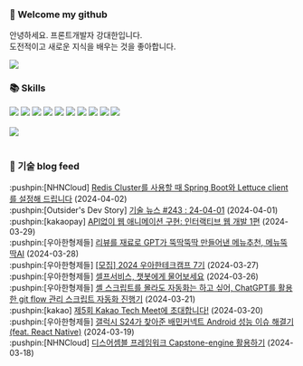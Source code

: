 ### 👋 Welcome my github

안녕하세요. 프론트개발자 강대한입니다.
<br>
도전적이고 새로운 지식을 배우는 것을 좋아합니다.

<!--
![header](https://capsule-render.vercel.app/api?type=Waving&color=auto&height=300&section=header&text=Welcome&fontAlignY=40&desc=KangDaeHan%20github%20&descSize=20&descAlignY=55&animation=fadeIn&fontSize=90)

**KangDaeHan/KangDaeHan** is a ✨ _special_ ✨ repository because its `README.md` (this file) appears on your GitHub profile.

Here are some ideas to get you started:

- 🔭 I’m currently working on ...
- 🌱 I’m currently learning ...
- 👯 I’m looking to collaborate on ...
- 🤔 I’m looking for help with ...
- 💬 Ask me about ...
- 📫 How to reach me: ...
- 😄 Pronouns: ...
- ⚡ Fun fact: ...
-->

<a href="https://twinfamily.github.io" target="_blank"><img src="https://img.shields.io/badge/Blog-121D33?style=flat-square&logo=blogger&logoColor=ffffff"/></a>

### :books: Skills
<a href="#" target="_blank"><img src="https://img.shields.io/badge/React-61DAFB?style=flat-square&logo=react&logoColor=ffffff"/></a>
<a href="#" target="_blank"><img src="https://img.shields.io/badge/Html5-E34F26?style=flat-square&logo=html5&logoColor=ffffff"/></a>
<a href="#" target="_blank"><img src="https://img.shields.io/badge/Javascript-F7DF1E?style=flat-square&logo=javascript&logoColor=ffffff"/></a>
<a href="#" target="_blank"><img src="https://img.shields.io/badge/Cssmodules-000000?style=flat-square&logo=cssmodules&logoColor=ffffff"/></a>
<a href="#" target="_blank"><img src="https://img.shields.io/badge/Node.js-339933?style=flat-square&logo=nodedotjs&logoColor=ffffff"/></a>
<a href="#" target="_blank"><img src="https://img.shields.io/badge/Typescript-3178C6?style=flat-square&logo=typescript&logoColor=ffffff"/></a>
<a href="#" target="_blank"><img src="https://img.shields.io/badge/Git-F05032?style=flat-square&logo=git&logoColor=ffffff"/></a>
<a href="#" target="_blank"><img src="https://img.shields.io/badge/Gitlab-FC6D26?style=flat-square&logo=gitlab&logoColor=ffffff"/></a>
<a href="#" target="_blank"><img src="https://img.shields.io/badge/Webpack-8DD6F9?style=flat-square&logo=webpack&logoColor=ffffff"/></a>
<a href="#" target="_blank"><img src="https://img.shields.io/badge/Vite-646CFF?style=flat-square&logo=vite&logoColor=ffffff"/></a>
<br><br>
<img src="https://github-readme-stats.vercel.app/api/top-langs/?username=KangDaeHan&layout=compact">
<br><br>
### :round_pushpin: 기술 blog feed
<!-- BLOG-POST-LIST:START --><div>:pushpin:[NHNCloud] <a target="_blank" href="https://meetup.nhncloud.com/posts/379">Redis Cluster를 사용할 때 Spring Boot와 Lettuce client를 설정해 드립니다</a> (2024-04-02)</div><div>:pushpin:[Outsider's Dev Story] <a target="_blank" href="https://blog.outsider.ne.kr/1713">기술 뉴스 #243 : 24-04-01</a> (2024-04-01)</div><div>:pushpin:[kakaopay] <a target="_blank" href="https://tech.kakaopay.com/post/dion-interactive-animation/">API없이 웹 애니메이션 구현: 인터랙티브 웹 개발 1편</a> (2024-03-29)</div><div>:pushpin:[우아한형제들] <a target="_blank" href="https://techblog.woowahan.com/16877/">리뷰를 재료로 GPT가 뚝딱뚝딱 만들어낸 메뉴추천, 메뉴뚝딱AI</a> (2024-03-28)</div><div>:pushpin:[우아한형제들] <a target="_blank" href="https://techblog.woowahan.com/16979/">[모집] 2024 우아한테크캠프 7기</a> (2024-03-27)</div><div>:pushpin:[우아한형제들] <a target="_blank" href="https://techblog.woowahan.com/16021/">셀프서비스, 챗봇에게 물어보세요</a> (2024-03-26)</div><div>:pushpin:[우아한형제들] <a target="_blank" href="https://techblog.woowahan.com/16044/">셸 스크립트를 몰라도 자동화는 하고 싶어, ChatGPT를 활용한 git flow 관리 스크립트 자동화 진행기</a> (2024-03-21)</div><div>:pushpin:[kakao] <a target="_blank" href="https://tech.kakao.com/2024/03/20/kakao-tech-meet-5/">제5회 Kakao Tech Meet에 초대합니다!</a> (2024-03-20)</div><div>:pushpin:[우아한형제들] <a target="_blank" href="https://techblog.woowahan.com/15883/">갤럭시 S24가 찾아준 배민커넥트 Android 성능 이슈 해결기&lpar;feat. React Native&rpar;</a> (2024-03-19)</div><div>:pushpin:[NHNCloud] <a target="_blank" href="https://meetup.nhncloud.com/posts/378">디스어셈블 프레임워크 Capstone-engine 활용하기</a> (2024-03-18)</div><!-- BLOG-POST-LIST:END -->

<!-- ![Anurag's GitHub stats](https://github-readme-stats.vercel.app/api?username=KangDaeHan&show_icons=true&theme=radical) -->
<!--
### 📫 Blog
<table><tbody><tr>
<td>
    <a href="https://yeonyeon.tistory.com/312">
        <div>[인프콘 후기] 2023 INFCON </div>
    </a>
    <div>1. 인프콘에 참가하다 🙂 어떻게 참가할 수 있었는가 때는 2023년 7월 18일 12시 48분. 인프콘 추첨 결과 공개까지 12... </div>
    <div>23.08.16</div>
</td>
<td>
    <a href="https://yeonyeon.tistory.com/311">
        <img width="100%" src="/img/8066187260670780795.png"/><br/>
        <div>[Git] 머지 커밋 revert 하기 </div>
    </a>
    <div>🤔 git revert란? git revert란 일부 기존의 커밋들을 되돌리는 작업이다. git reset과는 다른 것이, git reset은 기... </div>
    <div>23.08.13</div>
</td>
<td>
    <a href="https://yeonyeon.tistory.com/310">
        <img width="100%" src="/img/9188834980247484156.png"/><br/>
        <div>[Spring Batch] 개념부터 코드까지 </div>
    </a>
    <div>목차 1. Spring Batch란? 2. Spring Batch 구조 3. 기본적인 세팅 4. Job, Step 5. ItemReader, ItemProcessor,  ItemW... </div>
    <div>23.07.21</div>
</td>
</tr>
</tbody></table>
-->
